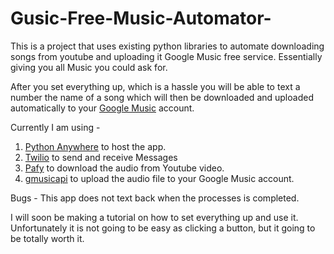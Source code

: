 # Gusic-Free-Music-Automator-
This is a project that uses existing python libraries to automate downloading songs from youtube and uploading it Google Music free service. Essentially giving you all Music you could ask for. 


After you set everything up, which is a hassle you will be able to text a number the name of a song which will then be downloaded and uploaded automatically to your [Google Music](https://play.google.com/music/) account. 

Currently I am using - 
1. [Python Anywhere](https://www.pythonanywhere.com/) to host the app. 
2. [Twilio](https://www.pythonanywhere.com/) to send and receive Messages
3. [Pafy](https://pypi.python.org/pypi/pafy) to download the audio from Youtube video. 
4. [gmusicapi](https://unofficial-google-music-api.readthedocs.io/en/latest/) to upload the audio file to your Google Music account. 

Bugs - This app does not text back when the processes is completed. 

I will soon be making a tutorial on how to set everything up and use it. 
Unfortunately it is not going to be easy as clicking a button, but it going to be totally worth it. 
